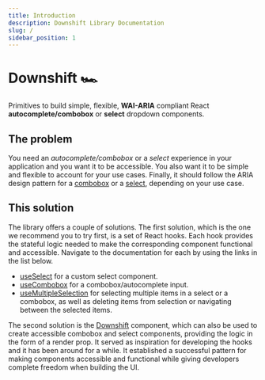 ```yaml
---
title: Introduction
description: Downshift Library Documentation
slug: /
sidebar_position: 1
---
```


# Downshift 🏎

Primitives to build simple, flexible, **WAI-ARIA** compliant React
**autocomplete/combobox** or **select** dropdown components.

## The problem

You need an _autocomplete/combobox_ or a _select_ experience in your application
and you want it to be accessible. You also want it to be simple and flexible to
account for your use cases. Finally, it should follow the ARIA design pattern
for a [combobox][combobox-aria] or a [select][select-aria], depending on your
use case.

## This solution

The library offers a couple of solutions. The first solution, which is the one
we recommend you to try first, is a set of React hooks. Each hook provides the
stateful logic needed to make the corresponding component functional and
accessible. Navigate to the documentation for each by using the links in the
list below.

- [useSelect](/use-select) for a custom select component.
- [useCombobox](/use-combobox) for a combobox/autocomplete input.
- [useMultipleSelection](/use-multiple-selection) for selecting multiple items
  in a select or a combobox, as well as deleting items from selection or
  navigating between the selected items.

The second solution is the [Downshift](/downshift) component, which can also be
used to create accessible combobox and select components, providing the logic in
the form of a render prop. It served as inspiration for developing the hooks and
it has been around for a while. It established a successful pattern for making
components accessible and functional while giving developers complete freedom
when building the UI.

[combobox-aria]:
  https://w3c.github.io/aria-practices/examples/combobox/combobox-autocomplete-list.html
[select-aria]:
  https://w3c.github.io/aria-practices/examples/combobox/combobox-select-only.html
